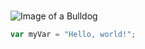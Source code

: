# 
![Image of a Bulldog](https://cdn.britannica.com/07/234207-050-0037B589/English-bulldog-dog.jpg)
``` javascript
var myVar = "Hello, world!";
```
